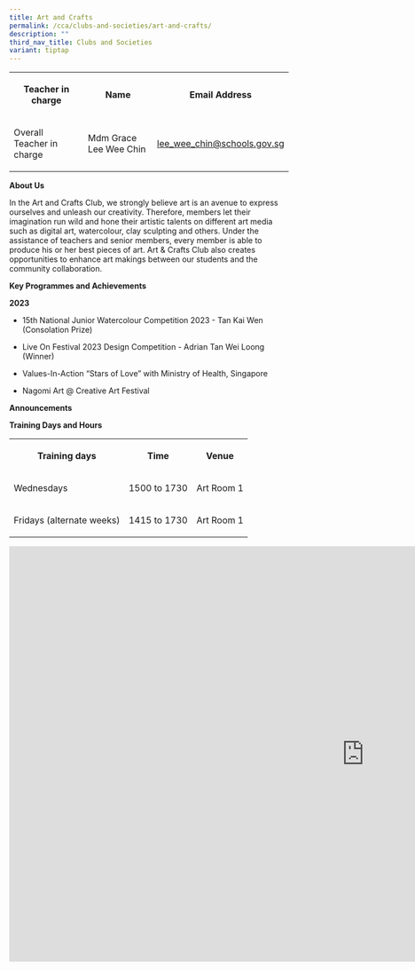 ```yaml
---
title: Art and Crafts
permalink: /cca/clubs-and-societies/art-and-crafts/
description: ""
third_nav_title: Clubs and Societies
variant: tiptap
---
```

<table style="minWidth: 75px">
<colgroup>
<col>
<col>
<col>
</colgroup>
<tbody>
<tr>
<th rowspan="1" colspan="1">
<p>Teacher in charge</p>
</th>
<th rowspan="1" colspan="1">
<p>Name</p>
</th>
<th rowspan="1" colspan="1">
<p>Email Address</p>
</th>
</tr>
<tr>
<td rowspan="1" colspan="1">
<p>Overall Teacher in charge</p>
</td>
<td rowspan="1" colspan="1">
<p>Mdm Grace Lee Wee Chin</p>
</td>
<td rowspan="1" colspan="1">
<p><a href="mailto:lee_wee_chin@schools.gov.sg" rel="noopener noreferrer nofollow" target="_blank">lee_wee_chin@schools.gov.sg</a>
</p>
</td>
</tr>
</tbody>
</table>
<p><strong>About Us</strong>
</p>
<p>In the Art and Crafts Club, we strongly believe art is an avenue to express
ourselves and unleash our creativity. Therefore, members let their imagination
run wild and hone their artistic talents on different art media such as
digital art, watercolour, clay sculpting and others. Under the assistance
of teachers and senior members, every member is able to produce his or
her best pieces of art. Art &amp; Crafts Club also creates opportunities
to enhance art makings between our students and the community collaboration.</p>
<p><strong>Key Programmes and Achievements</strong>
</p>
<p><strong>2023</strong>
</p>
<ul data-tight="true" class="tight">
<li>
<p>15th National Junior Watercolour Competition 2023 - Tan Kai Wen (Consolation
Prize)</p>
</li>
<li>
<p>Live On Festival 2023 Design Competition - Adrian Tan Wei Loong (Winner)</p>
</li>
<li>
<p>Values-In-Action “Stars of Love” with Ministry of Health, Singapore</p>
</li>
<li>
<p>Nagomi Art @ Creative Art Festival</p>
</li>
</ul>
<p><strong>Announcements</strong>
</p>
<p><strong>Training Days and Hours</strong>
</p>
<table style="minWidth: 75px">
<colgroup>
<col>
<col>
<col>
</colgroup>
<tbody>
<tr>
<th rowspan="1" colspan="1">
<p>Training days</p>
</th>
<th rowspan="1" colspan="1">
<p>Time</p>
</th>
<th rowspan="1" colspan="1">
<p>Venue</p>
</th>
</tr>
<tr>
<td rowspan="1" colspan="1">
<p>Wednesdays</p>
</td>
<td rowspan="1" colspan="1">
<p>1500 to 1730</p>
</td>
<td rowspan="1" colspan="1">
<p>Art Room 1</p>
</td>
</tr>
<tr>
<td rowspan="1" colspan="1">
<p>Fridays (alternate weeks)</p>
</td>
<td rowspan="1" colspan="1">
<p>1415 to 1730</p>
</td>
<td rowspan="1" colspan="1">
<p>Art Room 1</p>
</td>
</tr>
</tbody>
</table>
<div class="iframe-wrapper">
<iframe height="749" width="1280" allowfullscreen="true" frameborder="0" src="https://docs.google.com/presentation/d/e/2PACX-1vR6Iu8tlDLHpCKSMlZJBD3mHTM5jwV8oO-hTesSXdEl_aLLXmiv3FKWtUV0uNAZfg/embed?start=false&amp;loop=false&amp;delayms=3000"></iframe>
</div>
<p></p>